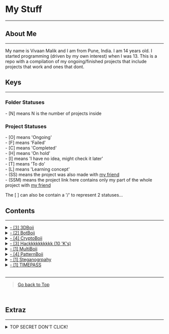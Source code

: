 # My Stuff<a name="MyStuff"></a>   

<hr>

## About Me

<hr>

My name is Vivaan Malik and I am from Pune, India. I am 14 years old. I started programming (driven by my own interest) when I was 13. This is a repo with a compilation of my ongoing/finished projects that include projects that work and ones that dont.

## Keys

<hr>

<p>
<h3>Folder Statuses</h3>
- [N] means N is the number of projects inside <br>

<h3>Project Statuses</h3>
- [O] means 'Ongoing' <br>
- [F] means 'Failed' <br>
- [C] means 'Completed' <br>
- [H] means 'On hold' <br>
- [I] means 'I have no idea, might check it later' <br>
- [T] means 'To do' <br>
- [L] means 'Learning concept'<br>
- (SS) means the project was also made with <a href='https://github.com/IRONMAN-1963-39'>my friend</a> <br>
- (SSM) means the project link here contains only my part of the whole project with <a href='https://github.com/IRONMAN-1963-39'>my friend</a> <br>
</p>
<p>The [ ] can also be contain a '/' to represent 2 statuses...</p>

## Contents

<hr>

<details>
<summary>
<a href='https://github.com/VivaanMalik/MyStuff/tree/master/3DBoii'>- [3] 3DBoii</a>
</summary>
<ul style="list-style-type:none;">
    <li><a href='https://github.com/VivaanMalik/MyStuff/tree/master/3DBoii/CITY'>- [O] CITY</a><br></li>
    <li><a href='https://github.com/VivaanMalik/MyStuff/tree/master/3DBoii/Island(failed)'>- [F] Island</a><br></li>
    <li><a href='https://github.com/VivaanMalik/MyStuff/tree/master/3DBoii/Terrain'>- [C] Terrain</a><br></li>
</ul>
</details>


<details>
<summary>
<a href='https://github.com/VivaanMalik/MyStuff/tree/master/BotBoii'>- [2] BotBoii</a>
</summary>
<ul style="list-style-type:none;">
<li>
    <details>
    <summary>
    <a href='https://github.com/VivaanMalik/MyStuff/tree/master/BotBoii/Program'>- [2] Program</a>
    </summary>
    <ul style="list-style-type:none;">
        <li><a href='https://github.com/VivaanMalik/MyStuff/tree/master/BotBoii/Program/Botify(failed)'>- [F] Botify</a><br></li>
        <li><a href='https://github.com/VivaanMalik/MyStuff/tree/master/BotBoii/Program/VTG'>- [H] VTG</a><br></li>
    </ul>
    </details>
</li>
</ul>
</details>


<details>
<summary>
<a href='https://github.com/VivaanMalik/MyStuff/tree/master/CryptoBoii'>- [4] CryptoBoii</a>
</summary>
<ul style="list-style-type:none;">
    <li>
    <details>
    <summary>
    <a href='https://github.com/VivaanMalik/MyStuff/tree/master/CryptoBoii/Cryptocurrency'>- [2] Cryptocurrency</a>
    </summary>
    <ul style="list-style-type:none;">
        <li><a href='https://github.com/VivaanMalik/MyStuff/tree/master/CryptoBoii/Cryptocurrency/Mine'>- [I/C] Mine</a><br></li>
        <li><a href='https://github.com/VivaanMalik/MyStuff/tree/master/CryptoBoii/Cryptocurrency/Mining'>- [I/C] Mining</a><br></li>
    </ul>
    </details>
    </li>
    <li>
    <details>
    <summary>
    <a href='https://github.com/VivaanMalik/MyStuff/tree/master/CryptoBoii/encode'>- [2] Encode</a>
    </summary>
    <ul style="list-style-type:none;">
        <li><a href='https://github.com/VivaanMalik/MyStuff/tree/master/CryptoBoii/encode/OLD%20(failed)'>- [F] encrypt and decrypt</a><br></li>
        <li><a href='https://github.com/VivaanMalik/MyStuff/tree/master/CryptoBoii/encode/RSA%20-%20remake'>- [H] RSA keys gen</a><br></li>
    </ul>
    </details>
    </li>
</ul>
</details>


<details>
<summary>
<a href='https://github.com/VivaanMalik/MyStuff/tree/master/Hackkkkkkkkkk'>- [3] Hackkkkkkkkkk (10 'K's)</a>
</summary>
<ul style="list-style-type:none;">
    <li>
    <details>
    <summary>
    <a href='https://github.com/VivaanMalik/MyStuff/tree/master/Hackkkkkkkkkk/Evil_progs'>- [1] Evil progs</a>
    </summary>
    <ul style="list-style-type:none;">
        <li><a href='https://github.com/VivaanMalik/MyStuff/tree/master/Hackkkkkkkkkk/Evil_progs/TYPE1-Windows'>- [C] TYPE1 - Windows</a><br></li>
    </ul>
    </details>
    </li>
    <li><a href='https://github.com/VivaanMalik/MyStuff/tree/master/Hackkkkkkkkkk/Keyloggy(ss)'>- (SS) [L/C] Keyloggy</a><br></li>
    <li><a href='https://github.com/VivaanMalik/MyStuff/tree/master/Hackkkkkkkkkk/controllyBoii'>- [C] ControllyBoii</a><br></li>
</ul>
</details>


<details>
<summary>
<a href='https://github.com/VivaanMalik/MyStuff/tree/master/Multiboii'>- [1] MultiBoii</a>
</summary>
<ul style="list-style-type:none;">
    <li><a href='https://github.com/VivaanMalik/MyStuff/tree/master/Multiboii/towerthing(ss)'>- (SSM) [H] towerthing</a><br></li>
</ul>
</details>


<details>
<summary>
<a href='https://github.com/VivaanMalik/MyStuff/tree/master/PatternBoi'>- [4] PatternBoii</a>
</summary>
<ul style="list-style-type:none;">
    <details>
    <summary>
    <a href='https://github.com/VivaanMalik/MyStuff/tree/master/PatternBoi/CellularAutomata'>- [4] Cellular Automata</a>
    </summary>
    <ul style="list-style-type:none;">
        <details>
        <summary>
        <a href='https://github.com/VivaanMalik/MyStuff/tree/master/PatternBoi/CellularAutomata/1D'>- [2] 1 Dimensional</a>
        </summary>
        <ul style="list-style-type:none;">
            <li><a href='https://github.com/VivaanMalik/MyStuff/tree/master/PatternBoi/CellularAutomata/1D/3_TERM'>- [L/C] 3 Term</a><br></li>
            <li><a href='https://github.com/VivaanMalik/MyStuff/tree/master/PatternBoi/CellularAutomata/1D/5_TERM'>- [L/C] 5 Term</a><br></li>
        </ul>
        </details>
        <details>
        <summary>
        <a href='https://github.com/VivaanMalik/MyStuff/tree/master/PatternBoi/CellularAutomata/2D'>- [2] 2 Dimensional</a>
        </summary>
        <ul style="list-style-type:none;">
            <li><a href='https://github.com/VivaanMalik/MyStuff/tree/master/PatternBoi/CellularAutomata/2D/5_TERM_UNIQUE'>- [L/C] 5 Term Unique Pattern</a><br></li>
            <li><a href='https://github.com/VivaanMalik/MyStuff/tree/master/PatternBoi/CellularAutomata/2D/9_TERM_SUM(GOL)'>- [L/C] 9 Term Added Pattern</a><br></li>
        </ul>
        </details>
    </ul>
    </details>
</ul>
</details>


<details>
<summary>
<a href='https://github.com/VivaanMalik/MyStuff/tree/master/StagnographBoiii'>- [1] Steganogrpahy</a>
</summary>
<ul style="list-style-type:none;">
    <li>Nope... It's just that...</li>
    <li>btw, its [C]. Didn't notice that, did you?</li>
</ul>
</details>


<details>
<summary>
<a href='https://github.com/VivaanMalik/MyStuff/tree/master/TIMEPASS'>- [1] TIMEPASS</a>
</summary>
<ul style="list-style-type:none;">
    <details>
    <summary>
    <a href='https://github.com/VivaanMalik/MyStuff/tree/master/TIMEPASS/keyboard'>- [1] keyboard</a>
    </summary>
    <ul style="list-style-type:none;">
        <li><a href='https://github.com/VivaanMalik/MyStuff/tree/master/TIMEPASS/keyboard/distorter'>- [C] distorter</a><br></li>
    </ul>
    </details>
</ul>
</details>

<br>
<hr>
<blockquote><a href='#MyStuff'>Go back to Top</a></blockquote>
<br>

## Extraz

<hr>

<details>
<summary>
TOP SECRET DON'T CLICK!</summary>
<blockquote><img src='https://variety.com/wp-content/uploads/2021/07/Rick-Astley-Never-Gonna-Give-You-Up.png?w=1024'></blockquote>
</details>